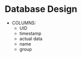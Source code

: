 # Database Design
- COLUMNS:
    - UID 
    - timestamp
    - actual data 
    - name 
    - group 
